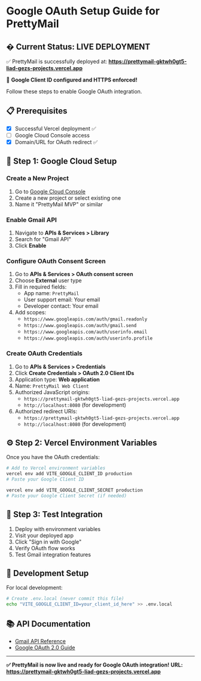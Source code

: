 # Google OAuth Setup Guide for PrettyMail

## � **Current Status: LIVE DEPLOYMENT**

✅ PrettyMail is successfully deployed at:
**https://prettymail-gktwh0gt5-liad-gezs-projects.vercel.app**

🔧 **Google Client ID configured and HTTPS enforced!**

Follow these steps to enable Google OAuth integration.

## 📋 **Prerequisites**
- [x] Successful Vercel deployment ✅
- [ ] Google Cloud Console access
- [x] Domain/URL for OAuth redirect ✅

## 🔧 **Step 1: Google Cloud Setup**

### Create a New Project
1. Go to [Google Cloud Console](https://console.cloud.google.com/)
2. Create a new project or select existing one
3. Name it "PrettyMail MVP" or similar

### Enable Gmail API
1. Navigate to **APIs & Services > Library**
2. Search for "Gmail API"
3. Click **Enable**

### Configure OAuth Consent Screen
1. Go to **APIs & Services > OAuth consent screen**
2. Choose **External** user type
3. Fill in required fields:
   - App name: `PrettyMail`
   - User support email: Your email
   - Developer contact: Your email
4. Add scopes:
   - `https://www.googleapis.com/auth/gmail.readonly`
   - `https://www.googleapis.com/auth/gmail.send`
   - `https://www.googleapis.com/auth/userinfo.email`
   - `https://www.googleapis.com/auth/userinfo.profile`

### Create OAuth Credentials
1. Go to **APIs & Services > Credentials**
2. Click **Create Credentials > OAuth 2.0 Client IDs**
3. Application type: **Web application**
4. Name: `PrettyMail Web Client`
5. Authorized JavaScript origins:
   - `https://prettymail-gktwh0gt5-liad-gezs-projects.vercel.app`
   - `http://localhost:8080` (for development)
6. Authorized redirect URIs:
   - `https://prettymail-gktwh0gt5-liad-gezs-projects.vercel.app`
   - `http://localhost:8080` (for development)

## ⚙️ **Step 2: Vercel Environment Variables**

Once you have the OAuth credentials:

```bash
# Add to Vercel environment variables
vercel env add VITE_GOOGLE_CLIENT_ID production
# Paste your Google Client ID

vercel env add VITE_GOOGLE_CLIENT_SECRET production  
# Paste your Google Client Secret (if needed)
```

## 🧪 **Step 3: Test Integration**

1. Deploy with environment variables
2. Visit your deployed app
3. Click "Sign in with Google"
4. Verify OAuth flow works
5. Test Gmail integration features

## 🔧 **Development Setup**

For local development:

```bash
# Create .env.local (never commit this file)
echo "VITE_GOOGLE_CLIENT_ID=your_client_id_here" >> .env.local
```

## 📚 **API Documentation**

- [Gmail API Reference](https://developers.google.com/gmail/api)
- [Google OAuth 2.0 Guide](https://developers.google.com/identity/protocols/oauth2)

---

**✅ PrettyMail is now live and ready for Google OAuth integration!**
**URL: https://prettymail-gktwh0gt5-liad-gezs-projects.vercel.app**